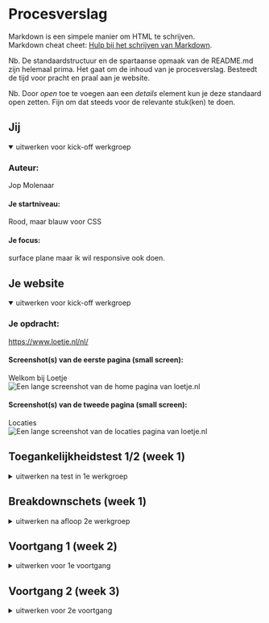 # Procesverslag
Markdown is een simpele manier om HTML te schrijven.  
Markdown cheat cheet: [Hulp bij het schrijven van Markdown](https://github.com/adam-p/markdown-here/wiki/Markdown-Cheatsheet).

Nb. De standaardstructuur en de spartaanse opmaak van de README.md zijn helemaal prima. Het gaat om de inhoud van je procesverslag. Besteedt de tijd voor pracht en praal aan je website.

Nb. Door *open* toe te voegen aan een *details* element kun je deze standaard open zetten. Fijn om dat steeds voor de relevante stuk(ken) te doen.





## Jij

<details open>
  <summary>uitwerken voor kick-off werkgroep</summary>

  ### Auteur:
  Jop Molenaar

  #### Je startniveau:
  Rood, maar blauw voor CSS

  #### Je focus:
  surface plane maar ik wil responsive ook doen.
 
</details>





## Je website

<details open>
  <summary>uitwerken voor kick-off werkgroep</summary>

  ### Je opdracht:
  https://www.loetje.nl/nl/

  #### Screenshot(s) van de eerste pagina (small screen): 
  Welkom bij Loetje  
  <img src="readme-images/screencapture-loetje-nl-nl-2022-09-05-15_18_22.png" width="375px" alt="Een lange screenshot van de home pagina van loetje.nl">

  #### Screenshot(s) van de tweede pagina (small screen):
  Locaties  
  <img src="readme-images/screencapture-loetje-nl-nl-locaties-2022-09-05-15_20_46.png" width="375px" alt="Een lange screenshot van de locaties pagina van loetje.nl">
 
</details>



## Toegankelijkheidstest 1/2 (week 1)

<details>
  <summary>uitwerken na test in 1e werkgroep</summary>

  ### Bevindingen
  Lijst met je bevindingen die in de test naar voren kwamen:
  - De taal staat fout in de html.
  - De screenreader zegt bij de headings alleen banner.
  - De screenreader zegt sommige teksten wel op de banner en sommige niet.
  - Bij #delekkerstebiefstuk zijn de foto's een link 
  - Bij #delekkerstebiefstuk hoor je niet wat de foto is. 
  - Je komt vast te zitten in de popup met de screenreader.
  - Met Tab kan je soms niet goed zien waar je bent.(focus)
  - Bij de menu knopjes kan je helemaal niet zien dat je erop bent met tab.(focus)
  - Je kan met pijltjes alleen naar boven en beneden maar niet naar andere knopjes of links.
  - Menu heeft geen hover en sommige links hebben ook geen hover zoals een "lees meer" veranderd niet op de homepagina van een banner maar "menubeurt" veranderd wel.
  - Kleuren blind gaat gewoon goed.
  - Er is geen darkmode.
  - Elastiek om je vingers is geen probleem.
  - Bril met 2 blokjes: geen probleem.
  - Bril met vlekken: De toets onder de menukaart button kan je bijna niet lezen. Voor de rest is het geen probleem.
  - Bril met blur: niks te lezen.
  - Bril met geel filter: Alles is prima te lezen.
  - Bril met klein doorkijkpunt: links werden wazig waardoor ik bij de locatie pagina helemaal niks kan lezen. Bij de homepagina: kan headings lezen maar kleine tekst niet. Cadeaukaart en bieftsuk 0.0 kopjes is ook mielijk te zien. FAQ is ook moeilijk te lezen maar de kopjes kan ik wel lezen.
  - Ballon(concentratie): De welkom bij loetje tekst is een beetje lang.
  - Parkinson: Je kan alles aanklikken en goed scrollen. Knopjes en links zijn groot genoeg. Bij locaties zijn de locatie's een beetje gevoelig.




  #### Screenreader
  Hier korte omschrijving (met indien nodig afbeeldingen)
  <!-- - De taal staat fout in de html.
  - De screenreader zegt bij de headings alleen banner.
  - De screenreader zegt sommige teksten wel op de banner en sommige niet.
  - Bij #delekkerstebiefstuk zijn de foto's een link 
  - Bij #delekkerstebiefstuk hoor je niet wat de foto is. 
  - Je komt vast te zitten in de popup met de screenreader. -->

- De site kan zeker beter als je een screenreader gebruikt. De taal staat in het engels terwijl de site in het nederlands is en er staan wat alts niet goed.


  Hier een omschrijving van hoe het opgelost kan worden (met indien nodig afbeeldingen)
  
  - De taal goed zetten in de html, wat alts goed maken -> goede omschrijving. 


  #### Muis en Toetsenbord 
  Hier korte omschrijving (met indien nodig afbeeldingen)
  <!-- - Met Tab kan je soms niet goed zien waar je bent.(focus)
  - Bij de menu knopjes kan je helemaal niet zien dat je erop bent met tab.(focus)
  - Je kan met pijltjes alleen naar boven en beneden maar niet naar andere knopjes of links.
  - Menu heeft geen hover en sommige links hebben ook geen hover zoals een "lees meer" veranderd niet op de homepagina van een banner maar "menubeurt" veranderd wel. -->

- De focus state is niet goed ontworpen of ontbreekt, met de pijltjes kan je niet switchen tussen de linkjes, dit kan alleen met tab en hiermee kan je niet terug. Er ontbreken wat hover states.


  Hier een omschrijving van hoe het opgelost kan worden (met indien nodig afbeeldingen)
  - De focus state bij elk element waar je langs kan komen goed herkenbaar maken. Hover states aanmaken, kijken of je ook met pijltjes tussen linkjes kan switchen.

  #### Motoriek (shocks, elastiekjes)
  Hier korte omschrijving (met indien nodig afbeeldingen)
  <!-- - Elastiek om je vingers is geen probleem.
  - Ballon(concentratie): De welkom bij loetje tekst is een beetje lang.
  - Parkinson: Je kan alles aanklikken en goed scrollen. Knopjes en links zijn groot genoeg. Bij locaties zijn de locatie's een beetje gevoelig. -->

- Sommige teksten zijn iets te lang voor mensen met concentratie problemen, en bij de locatie pagina zijn de locatie's een beetje gevoelig. 

  Hier een omschrijving van hoe het opgelost kan worden (met indien nodig afbeeldingen)
- te lange teksten inkorten, overflow-x: snap nog iets op de locatie pagina toepassen.

  #### Visueel (brillen, contrast, kleurenblind, dark/light). 
  Hier korte omschrijving (met indien nodig afbeeldingen)
  

- Er ontbreekt een darkmode, en de brillen met blur, vlekken of kleine doorkijk gaatjes is de kleine tekst niet of erg lastig te lezen. Zeker op de locatie pagina.


  Hier een omschrijving van hoe het opgelost kan worden (met indien nodig afbeeldingen)
- contrast aansterken?, font size vergroten? 
</details>



## Breakdownschets (week 1)

<details>
  <summary>uitwerken na afloop 2e werkgroep</summary>

  ### de hele pagina: 
  <img src="readme-images/loetjetwee.png" width="375px" alt="breakdown van de hele pagina">

  ### dynamisch deel (bijv menu): 
  <img src="readme-images/loetje.png" width="375px" alt="breakdown van de hele tweede pagina">


</details>





## Voortgang 1 (week 2)

<details>
  <summary>uitwerken voor 1e voortgang</summary>

  ### Stand van zaken
  Hier dit ging goed & dit was lastig (neem ook screenshots op van delen van je website en code)
  De waardes vinden van bepaalde elementen ging goed maar het positioneren vind ik nog erg lastig, zeker omdat diegene die het heeft gemaakt het totaal niet semantisch in orde heeft gemaakt. Dit zorgt ervoor dat ik met minder middelen hetzelfde moet gaan maken. Vooral de navigatie van de header positioneren (hier gaat ook een vraag over) en eht eerste plaatje in de main vind ik lastig nu. Verder gaat het prima.

  <img src="readme-images/headerspacing.png" width="375px" alt="header spacing van loetje zelf">

  <img src="readme-images/eersteafbmain.png" width="375px" alt="eerste afbeelding in de main van mijn website">


  ### Agenda voor meeting
  samen met je groepje opstellen

  | Jop Molenaar   | Nina               | Liam          | Tijme        |
  | ---            | ---                | ---          | ---           |
  | dit bespreken  | en dit             | Niet aanwezig| Niet aanwezig |
  | en dat ook nog | dit als er tijd is |      .       | .             |
  | ...            | ...                | ...          | ...           |

Jop wil ik bespreken: 
- Cadeaukaart en bieftsuk 0.0 uit de lijst apart maken. (wrap en spacing met div, mag ik dat doen?)
- Mag ik een section plaatsen in de header om m zo te kunnen centreren als de pagina grooter wordt dan ...px
- Moet ik de header afbeelding als background img zetten ipv een img in de html? (zo wordt ie alleen niet opgenoemd door de screenreader denk ik)

Planning: Eerst alle css, terwijl je de css doet ben je bezig met de responsiveness en daarna ga ik pas extra css toepassen (dark mode, :active, :focus, :hover etc)



Nina wil dit bespreken:
Vraag week 2 (vorige week) Vraag? Hoe maak ik de achtergrond van mijn buttons transparent (omdat het foto's zijn in bepaalde vormen  

Antwoord: (HULP JOP) Zet de foto' als linkjes i.p.v buttons hierdoor wordt je achtergrond wel transparent.



  ### Verslag van meeting
  hier na afloop snel de uitkomsten van de meeting vastleggen

  - 2 aparte ul's gebruiken
  - 1 div mag ik gebruiken om zo de header te centreren.
  - position:absolute en verder nog wat dingen waardoor die nu goed staat.
  
  nog wat extra punten: 
  - Het font is hetzelfde nu
  - ik mag geen px gebruiken
  

</details>





## Voortgang 2 (week 3)

<details>
  <summary>uitwerken voor 2e voortgang</summary>

  ### Stand van zaken
  hier dit ging goed & dit was lastig (neem ook screenshots op van delen van je website en code)

  Ik heb hele goede voortgang geboekt. De site ziet er al bijna af uit. Wel heb ik nog wat kleine detail dingetjes die ik zelf niet wist op te lossen want dan zie ik niet precies wat er gebeurt in de code. Verder heb ik een aantal vragen waar ik het antwoord al bijna op weet maar voor de zekerheid ga ik het toch even vragen want wie weet kan je hetzelfde resultaat krijgen op een andere manier. 
  <img src="readme-images/" width="375px" alt="">
  <img src="readme-images/" width="375px" alt="">
  <img src="readme-images/" width="375px" alt="">

  ### Agenda voor meeting
  samen met je groepje opstellen

  | Jop     | Nina         | Liam    | Tijme       |
  | ---            | ---                | ---          | ---              |
  | dit bespreken  | en dit             | en ik dit    | en dan ik dat    |
  | en dat ook nog | dit als er tijd is | nog een punt | dit wil ik zeker |
  | ...            | ...                | ...          | ...              |


Jop wil dit bespreken: 
- De ene li is groter dan de ander als het grid komt in de main, hoe komt dat en hoe fix ik dit?
- Hoe zou ik de vragen buttons kunnen laten uitlklappen?
- Het kopje in de header bestaat uit 2 delen op de echte site. Mag ik dit laten of???
- Hoe kom ik aan de iconen van de socials?
- Moet ik die 5 verschillende foto's bovenaan in de main ook doen?



Nina wil dit bespreken: 
- Vraag 1: Logo staat nu heel raar geplaatst in mijn html, is hier een handigere manier voor?

- Vraag 2: Hoe zet ik uit dat het over elkaar gaat als ik het groter maak? ik heb width: VW gedaan en dat betekent dat het groot word als ik het groter maak en dat moet maar het moet niet over elkaar.

- Vraag 3: Ik loop vast met de achtergrond omdat dat allemaal met css is gedaan, hoe maak ik hier een begin mee?

- Vraag 4: Hoe geef ik een img/link een hover effect? 


Liam wil dit bespreken:



Tijme wil dit bespreken:

- Mag dit: < li >< a >< img >content< img >< a >< li >?
- Ga ik de goeie kant op met mijn radiobuttons?
- 3 verschillende labels?
- is er een manier om je hele site in 1 keer in het midden uit te lijnen?
- custom font: wat doe ik fout?????????
- is het mogelijk om de more knop naar rechts te flexen??

  ### Verslag van meeting
  hier na afloop snel de uitkomsten van de meeting vastleggen

- 100% height en margin-bottom = 0
- met  < details >
- verder vragen aan Sanne.
- de svg uit de html van loetje kopieren
- ja met en foto carrousel met snap type iets, en mss linkjes dat je naar die foto's kan gaan







## Toegankelijkheidstest 2/2 (week 4)

<details>
  <summary>uitwerken na test in 8e werkgroep</summary>

  ### Bevindingen
  Lijst met je bevindingen die in de test naar voren kwamen (geef ook aan wat er verbeterd is):
  Wat er nog mis is en nog verbeterd kan worden:
  
  De test ging goed. Je kan al zien dat mijn site toegangkelijker is dan de echte site. Dat komt omdat op elk element waar je op kan en zou moeten kunnen hoveren alles states zitten. Ook zijn die states duidelijker dan op de echte site. 
  De screennreader is duidelijk en staat op mijn site in de goede taal.
  Alle alts en aria-labels staan goed dus de mensen die niet goed kunnen zien en een screenreader gebruiken kunnen zich wat voorstellen van mijn site en ze worden niet gek van alle nmmers en dingen die worden opgenoemd als ze op een afbeelding komen zoals op de echte loetje website.

 Natuurlijk kunnen er altijd dingen beter en dat kwam ook uit de test. Die resultaten kan je hieronder zien.


  #### Screenreader

  - Bij de locatie pagina ziet de screenreader niet dat het een telefoonnummer is in de ul naast de map dus leest die dat als een groot getal op.


  Hier een omschrijving van hoe het opgelost kan worden (met indien nodig afbeeldingen)

  - Dit kan opgelost worden met aria-labels. 
   <img src="readme-images/" width="375px" alt="">


  #### Muis en Toetsenbord 

  - De tab functie bij het carousel doet het daar heel raar.
  - Bij de pagina "locaties" zijn de locaties geen buttons.
  - De linkjes op de foto's in de eerste sectie van de main hebben geen states.


  Hier een omschrijving van hoe het opgelost kan worden (met indien nodig afbeeldingen)
  - Ik heb een idee hoe ik dit kan oplossen maar daar heb ik wel javascript voor nodig. Dit is geen probleem maar ik heb nu al weer een stukje code maar dat doet het deels wel deels niet. Het doel van dat stukje code is dat het detecteerd wanneer een element in de lijst een focus heeft. En op deze actie komt er een class op de ul waardoor de 4 afbeeldingen worden verdeeld over de eerste sectie in de main waardoor ze allemaal tegelijkertijd te zien zijn. En dus geen rare dingen gebeuren waar content opeens verdwijnt.
  <img src="readme-images/javascriptcode.png" width="375px" alt="Stukje code van javascript">
  <img src="readme-images/contentweg.png" width="375px" alt="Content opeens weg als je door het carousel tabt">

  - Ik heb buttons om content in de li gezet. 
  - Ik heb er states voor geschreven.

  #### Motoriek (shocks, elastiekjes)

  - Met parkinson swipe ik perongeluk naar de locatie's pagina (de vorige pagina eigenlijk).

  Hier een omschrijving van hoe het opgelost kan worden (met indien nodig afbeeldingen)
  -  Dit heb ik op gelost met overscroll-behavior-x: none; het werkt nu wel maar ik moet nog even navragen of dit wel de beste oplossing is en of het wel mag.

  #### Visueel (brillen, contrast, kleurenblind, dark/light). 
  
  - Het kleinste lettertype is nog te klein. ("loetje is 45 jaar").
  - Er is nog geen darkmode.

  Hier een omschrijving van hoe het opgelost kan worden (met indien nodig afbeeldingen)
  - Ik heb ik de @media op verschillende breakpoints het lettertype vergroot. 
  en sowieso het kleinste lettertype 1em gegeven.
  - De darkmode ga ik nog maken.



</details>





## Voortgang 3 (week 4)

<details>
  <summary>uitwerken voor 3e voortgang</summary>

  ### Stand van zaken
  hier dit ging goed & dit was lastig (neem ook screenshots op van delen van je website en code)

  De voortgang gaat prima, heb nog wat laatste dingetjes die ik nog moet oplossen.
  heb niet super veel vooruitgang geboekt met de opmaak van de site maar heb vooral tijd besteedt aan het opruimen van de css.
  <img src="readme-images/homeeerstestuk.png" width="375px" alt="homepagina eerste stuk">
  <img src="readme-images/hometweedestuk.png" width="375px" alt="homepagina tweede stuk">
  <img src="readme-images/locatiepaginaaf" width="375px" alt="Locaties pagina">



  ### Agenda voor meeting
  samen met je groepje opstellen

  | Jop            | Nina               | tijme        | liam             |
  | ---            | ---                | ---          | ---              |
  | dit bespreken  | en dit             | en ik dit    | en dan ik dat    |
  | en dat ook nog | dit als er tijd is | nog een punt | dit wil ik zeker |
  | ...            | ...                | ...          | ...              |


Vragen Jop:
- Ik heb een idee hoe ik dat probleem bij de eerste sectie bij de main kan oplossen maar ik heb nu een stukje code in javascript daarvoor maar dat doet het deels wel deels niet. Het doel van dat stukje code is dat het ziet wanneer een element in de lijst een focus heeft. En op deze actie komt er een class op de ul waardoor de 4 afbeeldingen worden verdeeld over de eerste sectie in de main waardoor ze allemaal tegelijkertijd te zien zijn. En dus geen rare dingen gebeuren waar content opeens verdwijnt.
 -  ik heb overscroll-behavior-x: none; gebruikt, het werkt nu wel maar is dit wel de beste oplossing en mag het wel.

 - de main bugged bij mij.
 <img src="readme-images/bugscreenshot.png" width="375px" alt="Bug na refresh">
<img src="readme-images/bugscreenshottwee.png" width="375px" alt="Bug na refresh twee">

- En ik heb een vraag over dat 1 van de titels aan de kant blijft plakken zoals dit:
<img src="readme-images/htweeaandekantvast" width="375px" alt="h2 aan de kant">

Vragen Nina:
- Background kleur bij mijn 2de pagina moet zwart, ik heb beide mijn body’s een class gegeven alleen het doet gek als ik verander, hoe los ik dit op?
- Hulp bij dark/light mode bij me site, invert of filter voor mijn achtergrond?
- Pijl als je op klikt dat het dan weer naar boven springt (2de pagina)

Vragen Tijme:

- Waarom luistert 1e <li> niet naar justify content en de andere wel?
- Kan een border uitvagen op het einde?
-  Hoe 2 texten in een container uit elkaar zetten? (Mag je 2 html elementen gebruiken?)

Vragen Liam:


  ### Verslag van meeting
  hier na afloop snel de uitkomsten van de meeting vastleggen

  - focus-within
  - Knopje voor maken
  - Nog wat h2 bij de sections gedaan voor de semantiek.
  - ...

</details>





## Eindgesprek (week 5)

<details>
  <summary>uitwerken voor eindgesprek</summary>

  ### Je uitkomst - karakteristiek screenshots:
  <img src="readme-images/locatiespaginaeind.png" width="375px" alt="uitomst opdracht 1">
   <img src="readme-images/footereind.png" width="375px" alt="uitomst opdracht 1">
    <img src="readme-images/indexeind.png" width="375px" alt="uitomst opdracht 1">
     <img src="readme-images/indexeerstemain.png" width="375px" alt="uitomst opdracht 1">


  ### Dit ging goed/Heb ik geleerd: 
  Het coderen ging goed, ik moest even inkomen maar daarna ging hetr snel. Ik heb veel uitgeprobeerd maar niet alles is gelukt. Ik heb meer css geschreven dan vorige vakken dus dat zit nu beter in mijn hoofd en ik heb nieuwe css regels geleerd zoals het gebruik van roots, details en gradients.
  Ook heb ik veel meer geleerd over hoe je nou een website toegankelijk maakt van iedereen en dat ga ik ook zeker gebruiken in de toekomst.



  ### Dit was lastig/Is niet gelukt:
  Ik heb het niet voor melkaar gekregen om nog een uitklap menu bovenin de header met toegankelijkheids knopjes zoals hoog contrast, lettertype vergroten en overscroll-behavior-x uit te zetten voor parkinson. Het menu'tje was er wel maar het deed heel raar met focussen en uitklappen. Ook was het contrast maken met hovers moeilijk in de hoge contrast modes. en de lettertypes vergroten kreeg ik niet voor melkaar. Ik heb een studente assistent gevraagt mij te helpen maar dat lukte haar ook niet. OOk was mijn tijd bijna voorbij dus heb ik alles maar verwijderd om het nog netjes te maken. Helaas realiseerde ik me dat ik hier geen screenshots van heb gemaakt. wel heb ik nog dit stukje code: (Dit stond in de header)

< section >
			<h2 class="visually-hidden">Toegankelijkheid menu</h2>

			<button aria-label="open toegankelijkheid menu" >
				<span></span>
				<span></span>
				<span></span>
			</button>

			<button>Hoog contrast</button>
			<button>Overflow-x uit</button>
		</section>


Ook heb ik nog problemen met dat de linkjes eerst foccussen als je erop klikt waardoor je er niet op kan klikken. geen idee hoe dat komt.
</details>





## Bronnenlijst

<details open>
  <summary>continu bijhouden terwijl je werkt</summary>

  Nb. Wees specifiek ('css-tricks' als bron is bijv. niet specifiek genoeg).
  
  1. carousel: https://css-tricks.com/css-only-carousel/
  2. map: https://google-map-generator.com/
  3. hover in nav: https://codepen.io/shooft/pen/qBogPoM?editors=1100
  4. shadows: https://getcssscan.com/css-box-shadow-examples
  5. hamburgermenu button: https://codepen.io/shooft/pen/dymRMBZ
  6. list style: https://developer.mozilla.org/en-US/docs/Web/CSS/list-style-type
  7. hide h2 https://codepen.io/shooft/pen/rNvJyov

</details>
